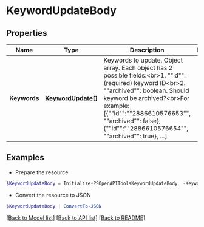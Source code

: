 # KeywordUpdateBody
## Properties

Name | Type | Description | Notes
------------ | ------------- | ------------- | -------------
**Keywords** | [**KeywordUpdate[]**](KeywordUpdate.md) | Keywords to update. Object array. Each object has 2 possible fields:&lt;br&gt;1. &quot;&quot;id&quot;&quot;: (required) keyword ID&lt;br&gt;2. &quot;&quot;archived&quot;&quot;: boolean. Should keyword be archived?&lt;br&gt;For example: [{&quot;&quot;id&quot;&quot;:&quot;&quot;2886610576653&quot;&quot;, &quot;&quot;archived&quot;&quot;: false}, {&quot;&quot;id&quot;&quot;:&quot;&quot;2886610576654&quot;&quot;,  &quot;&quot;archived&quot;&quot;: true}, ...] | 

## Examples

- Prepare the resource
```powershell
$KeywordUpdateBody = Initialize-PSOpenAPIToolsKeywordUpdateBody  -Keywords null
```

- Convert the resource to JSON
```powershell
$KeywordUpdateBody | ConvertTo-JSON
```

[[Back to Model list]](../README.md#documentation-for-models) [[Back to API list]](../README.md#documentation-for-api-endpoints) [[Back to README]](../README.md)

